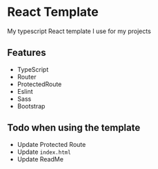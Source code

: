 # React Template

My typescript React template I use for my projects
## Features

 - TypeScript
 - Router
 - ProtectedRoute
 - Eslint
 - Sass
 - Bootstrap
## Todo when using the template

 - Update Protected Route
 - Update `index.html`
 - Update ReadMe


